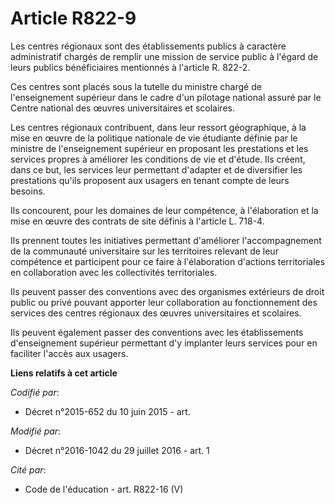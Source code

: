 # Article R822-9

Les centres régionaux sont des établissements publics à caractère administratif chargés de remplir une mission de service
public à l'égard de leurs publics bénéficiaires mentionnés à l'article R. 822-2. 

Ces centres sont placés sous la tutelle du ministre chargé de l'enseignement supérieur dans le cadre d'un pilotage national
assuré par le Centre national des œuvres universitaires et scolaires. 

Les centres régionaux contribuent, dans leur ressort géographique, à la mise en œuvre de la politique nationale de vie
étudiante définie par le ministre de l'enseignement supérieur en proposant les prestations et les services propres à
améliorer les conditions de vie et d'étude. Ils créent, dans ce but, les services leur permettant d'adapter et de diversifier
les prestations qu'ils proposent aux usagers en tenant compte de leurs besoins. 

Ils concourent, pour les domaines de leur compétence, à l'élaboration et la mise en œuvre des contrats de site définis à
l'article L. 718-4. 

Ils prennent toutes les initiatives permettant d'améliorer l'accompagnement de la communauté universitaire sur les
territoires relevant de leur compétence et participent pour ce faire à l'élaboration d'actions territoriales en collaboration
avec les collectivités territoriales. 

Ils peuvent passer des conventions avec des organismes extérieurs de droit public ou privé pouvant apporter leur
collaboration au fonctionnement des services des centres régionaux des œuvres universitaires et scolaires. 

Ils peuvent également passer des conventions avec les établissements d'enseignement supérieur permettant d'y implanter leurs
services pour en faciliter l'accès aux usagers.

**Liens relatifs à cet article**

_Codifié par_:

  - Décret n°2015-652 du 10 juin 2015 - art.

_Modifié par_:

  - Décret n°2016-1042 du 29 juillet 2016 - art. 1

_Cité par_:

  - Code de l'éducation - art. R822-16 (V)
